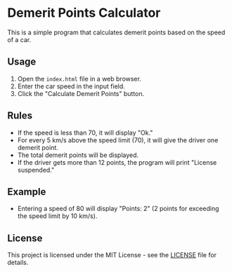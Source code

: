 # Demerit Points Calculator

This is a simple program that calculates demerit points based on the speed of a car.

## Usage

1. Open the `index.html` file in a web browser.
2. Enter the car speed in the input field.
3. Click the "Calculate Demerit Points" button.

## Rules

- If the speed is less than 70, it will display "Ok."
- For every 5 km/s above the speed limit (70), it will give the driver one demerit point.
- The total demerit points will be displayed.
- If the driver gets more than 12 points, the program will print "License suspended."

## Example

- Entering a speed of 80 will display "Points: 2" (2 points for exceeding the speed limit by 10 km/s).

## License

This project is licensed under the MIT License - see the [LICENSE](LICENSE) file for details.

